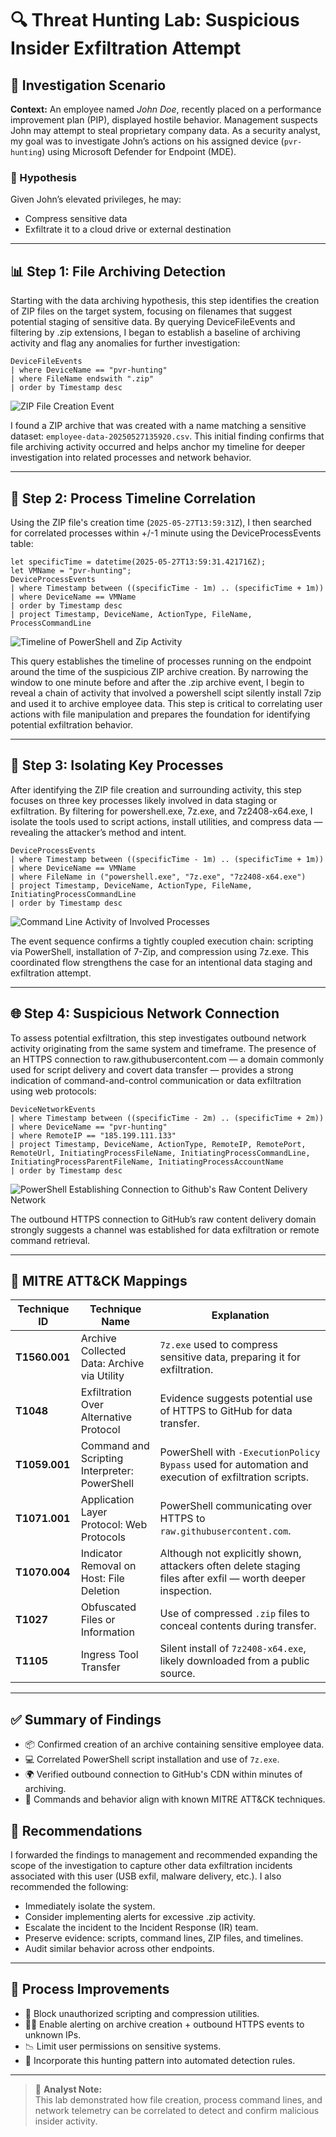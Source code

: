 # 🔍 Threat Hunting Lab: Suspicious Insider Exfiltration Attempt

## 🧭 Investigation Scenario
**Context:** An employee named *John Doe*, recently placed on a performance improvement plan (PIP), displayed hostile behavior. Management suspects John may attempt to steal proprietary company data. As a security analyst, my goal was to investigate John’s actions on his assigned device (`pvr-hunting`) using Microsoft Defender for Endpoint (MDE).

### 🎯 Hypothesis
Given John’s elevated privileges, he may:
- Compress sensitive data
- Exfiltrate it to a cloud drive or external destination

---

## 📊 Step 1: File Archiving Detection
Starting with the data archiving hypothesis, this step identifies the creation of ZIP files on the target system, focusing on filenames that suggest potential staging of sensitive data. By querying DeviceFileEvents and filtering by .zip extensions, I began to establish a baseline of archiving activity and flag any anomalies for further investigation:

```kql
DeviceFileEvents
| where DeviceName == "pvr-hunting"
| where FileName endswith ".zip"
| order by Timestamp desc 
```

![ZIP File Creation Event](images/zipDeviceFileEvents1.png)

I found a ZIP archive that was created with a name matching a sensitive dataset: `employee-data-20250527135920.csv`. This initial finding confirms that file archiving activity occurred and helps anchor my timeline for deeper investigation into related processes and network behavior.

---

## 🧮 Step 2: Process Timeline Correlation
Using the ZIP file's creation time (`2025-05-27T13:59:31Z`), I then searched for correlated processes within +/-1 minute using the DeviceProcessEvents table:

```kql
let specificTime = datetime(2025-05-27T13:59:31.421716Z);
let VMName = "pvr-hunting";
DeviceProcessEvents
| where Timestamp between ((specificTime - 1m) .. (specificTime + 1m))
| where DeviceName == VMName
| order by Timestamp desc
| project Timestamp, DeviceName, ActionType, FileName, ProcessCommandLine

```

![Timeline of PowerShell and Zip Activity](images/Query2rev2.png)

This query establishes the timeline of processes running on the endpoint around the time of the suspicious ZIP archive creation. By narrowing the window to one minute before and after the .zip archive event, I begin to reveal a chain of activity that involved a powershell scipt silently install 7zip and used it to archive employee data. This step is critical to correlating user actions with file manipulation and prepares the foundation for identifying potential exfiltration behavior.
<br>

---
## 🎯 Step 3: Isolating Key Processes

After identifying the ZIP file creation and surrounding activity, this step focuses on three key processes likely involved in data staging or exfiltration. By filtering for powershell.exe, 7z.exe, and 7z2408-x64.exe, I isolate the tools used to script actions, install utilities, and compress data — revealing the attacker’s method and intent.

```kql
DeviceProcessEvents
| where Timestamp between ((specificTime - 1m) .. (specificTime + 1m))
| where DeviceName == VMName
| where FileName in ("powershell.exe", "7z.exe", "7z2408-x64.exe")
| project Timestamp, DeviceName, ActionType, FileName, InitiatingProcessCommandLine
| order by Timestamp desc
```

![Command Line Activity of Involved Processes](images/ProcessesIsolated3.png)

The event sequence confirms a tightly coupled execution chain: scripting via PowerShell, installation of 7-Zip, and compression using 7z.exe. This coordinated flow strengthens the case for an intentional data staging and exfiltration attempt.

---

## 🌐 Step 4: Suspicious Network Connection
To assess potential exfiltration, this step investigates outbound network activity originating from the same system and timeframe. The presence of an HTTPS connection to raw.githubusercontent.com — a domain commonly used for script delivery and covert data transfer — provides a strong indication of command-and-control communication or data exfiltration using web protocols:

```kql
DeviceNetworkEvents
| where Timestamp between ((specificTime - 2m) .. (specificTime + 2m))
| where DeviceName == "pvr-hunting"
| where RemoteIP == "185.199.111.133"
| project Timestamp, DeviceName, ActionType, RemoteIP, RemotePort, RemoteUrl, InitiatingProcessFileName, InitiatingProcessCommandLine, InitiatingProcessParentFileName, InitiatingProcessAccountName
| order by Timestamp desc
```

![PowerShell Establishing Connection to Github's Raw Content Delivery Network](images/PossibleDataExfil4.png)

The outbound HTTPS connection to GitHub’s raw content delivery domain strongly suggests a channel was established for data exfiltration or remote command retrieval.

---

## 🧠 MITRE ATT&CK Mappings

| Technique ID | Technique Name | Explanation |
|--------------|----------------|-------------|
| **T1560.001** | Archive Collected Data: Archive via Utility | `7z.exe` used to compress sensitive data, preparing it for exfiltration. |
| **T1048** | Exfiltration Over Alternative Protocol | Evidence suggests potential use of HTTPS to GitHub for data transfer. |
| **T1059.001** | Command and Scripting Interpreter: PowerShell | PowerShell with `-ExecutionPolicy Bypass` used for automation and execution of exfiltration scripts. |
| **T1071.001** | Application Layer Protocol: Web Protocols | PowerShell communicating over HTTPS to `raw.githubusercontent.com`. |
| **T1070.004** | Indicator Removal on Host: File Deletion | Although not explicitly shown, attackers often delete staging files after exfil — worth deeper inspection. |
| **T1027** | Obfuscated Files or Information | Use of compressed `.zip` files to conceal contents during transfer. |
| **T1105** | Ingress Tool Transfer | Silent install of `7z2408-x64.exe`, likely downloaded from a public source. |

---

## ✅ Summary of Findings
- 📦 Confirmed creation of an archive containing sensitive employee data.
- 💻 Correlated PowerShell script installation and use of `7z.exe`.
- 🌍 Verified outbound connection to GitHub's CDN within minutes of archiving.
- 🧾 Commands and behavior align with known MITRE ATT&CK techniques.

## 🔧 Recommendations

I forwarded the findings to management and recommended expanding the scope of the investigation to capture other data exfiltration incidents associated with this user (USB exfil, malware delivery, etc.). I also recommended the following:

- Immediately isolate the system.
- Consider implementing alerts for excessive .zip activity.
- Escalate the incident to the Incident Response (IR) team.
- Preserve evidence: scripts, command lines, ZIP files, and timelines.
- Audit similar behavior across other endpoints.

---

## 🔁 Process Improvements
- 🚫 Block unauthorized scripting and compression utilities.
- 🕵️‍♂️ Enable alerting on archive creation + outbound HTTPS events to unknown IPs.
- 📉 Limit user permissions on sensitive systems.
- 🔄 Incorporate this hunting pattern into automated detection rules.

---

> 👤 **Analyst Note:**  
> This lab demonstrated how file creation, process command lines, and network telemetry can be correlated to detect and confirm malicious insider activity.
